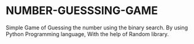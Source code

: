 # NUMBER-GUESSSING-GAME
Simple Game of Guessing the number using the binary search.
By using Python Programming language, With the help of Random library.

